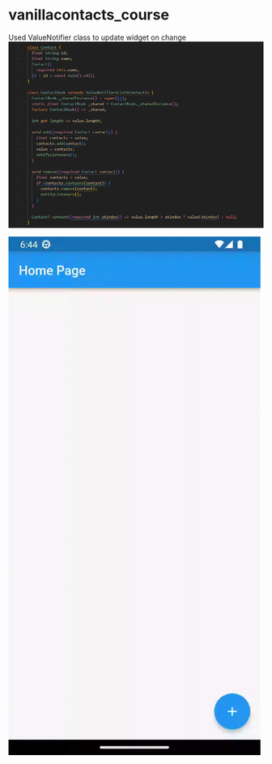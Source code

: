 # vanillacontacts_course

Used ValueNotifier class to update widget on change
![Code](/screenshots/code.png)

![GIF](/screenshots/untitled.gif)
